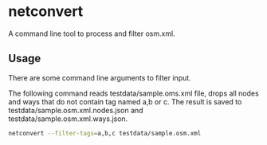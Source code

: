 # netconvert

A command line tool to process and filter osm.xml.

## Usage

There are some command line arguments to filter input.

The following command reads testdata/sample.oms.xml file, drops
all nodes and ways that do not contain tag named a,b or c.
The result is saved to testdata/sample.osm.xml.nodes.json and
testdata/sample.osm.xml.ways.json.

```bash
netconvert --filter-tags=a,b,c testdata/sample.osm.xml
```
